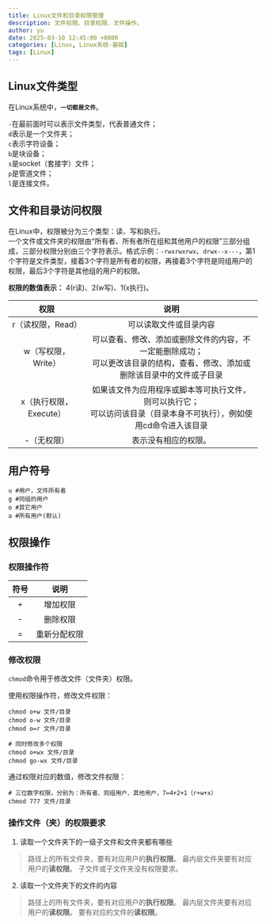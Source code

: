 ```yaml
---
title: Linux文件和目录权限管理
description: 文件权限、目录权限、文件操作。
author: yu
date: 2025-03-10 12:45:00 +0800
categories: [Linux, Linux系统-基础]
tags: [Linux]
---
```


## Linux文件类型

在Linux系统中，**`一切都是文件`**。

`-`在最前面时可以表示文件类型，代表普通文件；  
`d`表示是一个文件夹；  
`c`表示字符设备；  
`b`是块设备；  
`s`是socket（套接字）文件；  
`p`是管道文件；  
`l`是连接文件。

## 文件和目录访问权限

在Linux中，权限被分为三个类型：读、写和执行。  
一个文件或文件夹的权限由“所有者、所有者所在组和其他用户的权限”三部分组成，三部分权限分别由三个字符表示。格式示例：`-rwxrwxrwx`、`drwx--x---`，第1个字符是文件类型，接着3个字符是所有者的权限，再接着3个字符是同组用户的权限，最后3个字符是其他组的用户的权限。

**权限的数值表示：** 4(r读)、2(w写)、1(x执行)。

|  权限   |   说明  |
|:-------:|:----------:|
|r（读权限，Read）| 可以读取文件或目录内容 |
|w（写权限，Write）| 可以查看、修改、添加或删除文件的内容，不一定能删除成功；<br>可以更改该目录的结构，查看、修改、添加或删除该目录中的文件或子目录 |
|x（执行权限，Execute）| 如果该文件为应用程序或脚本等可执行文件，则可以执行它；<br>可以访问该目录（目录本身不可执行），例如使用cd命令进入该目录 |
|-（无权限）|表示没有相应的权限。|

## 用户符号
```
u #用户，文件所有者
g #同组的用户
o #其它用户
a #所有用户(默认)
```

## 权限操作

### 权限操作符

| 符号 |     说明     |
|:----:|:-----------:|
|  +   | 增加权限     |
|  -   | 删除权限     |
|  =   | 重新分配权限 |

### 修改权限

`chmod`命令用于修改文件（文件夹）权限。

使用权限操作符，修改文件权限：
```shell
chmod o+w 文件/目录
chmod o-w 文件/目录
chmod o=r 文件/目录

# 同时修改多个权限
chmod o+wx 文件/目录
chmod go-wx 文件/目录
```

通过权限对应的数值，修改文件权限：
```shell
# 三位数字权限，分别为：所有者、同组用户、其他用户，7=4+2+1（r+w+x）
chmod 777 文件/目录
```

### 操作文件（夹）的权限要求

1. 读取一个文件夹下的一级子文件和文件夹都有哪些
>路径上的所有文件夹，要有对应用户的**执行权限**。
最内层文件夹要有对应用户的**读权限**。
子文件或子文件夹没有权限要求。
2. 读取一个文件夹下的文件的内容
>路径上的所有文件夹，要有对应用户的**执行权限**。
最内层文件夹要有对应用户的**读权限**。
要有对应的文件的**读权限**。
